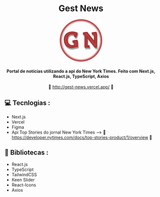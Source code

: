 <div align='center'>

   # Gest News
   
   <img height='140px' src='./public/favicon.ico' alt='logo'/>
      
   #### Portal de notícias utilizando a api do New York Times. Feito com Next.js, React.js, TypeScript, Axios ####

   :link: <http://gest-news.vercel.app/> :link:
</div>

## :computer: Tecnlogias :

- Next.js
- Vercel
- Figma
- Api Top Stories do jornal New York Times --> :link: <https://developer.nytimes.com/docs/top-stories-product/1/overview> :link:

## :rocket: Bibliotecas :

- React.js
- TypeScript
- TailwindCSS
- Keen Slider
- React-Icons
- Axios


